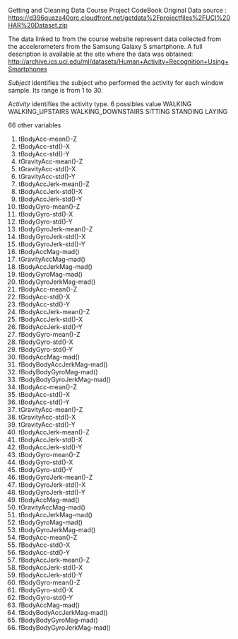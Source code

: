Getting and Cleaning Data Course Project CodeBook
Original Data source : https://d396qusza40orc.cloudfront.net/getdata%2Fprojectfiles%2FUCI%20HAR%20Dataset.zip

The data linked to from the course website represent data collected from the accelerometers from the Samsung Galaxy S smartphone. 
A full description is available at the site where the data was obtained:
http://archive.ics.uci.edu/ml/datasets/Human+Activity+Recognition+Using+Smartphones



*Subject*
identifies the subject who performed the activity for each window sample. Its range is from 1 to 30. 

*Activity*
identifies the activity type. 6 possibles value
WALKING
WALKING_UPSTAIRS
WALKING_DOWNSTAIRS
SITTING
STANDING
LAYING

66 other variables  
1. tBodyAcc-mean()-Z
1. tBodyAcc-std()-X
1. tBodyAcc-std()-Y
1. tGravityAcc-mean()-Z
1. tGravityAcc-std()-X
1. tGravityAcc-std()-Y
1. tBodyAccJerk-mean()-Z
1. tBodyAccJerk-std()-X
1. tBodyAccJerk-std()-Y
1. tBodyGyro-mean()-Z
1. tBodyGyro-std()-X
1. tBodyGyro-std()-Y
1. tBodyGyroJerk-mean()-Z
1. tBodyGyroJerk-std()-X
1. tBodyGyroJerk-std()-Y
1. tBodyAccMag-mad()
1. tGravityAccMag-mad()
1. tBodyAccJerkMag-mad()
1. tBodyGyroMag-mad()
1. tBodyGyroJerkMag-mad()
1. fBodyAcc-mean()-Z
1. fBodyAcc-std()-X
1. fBodyAcc-std()-Y
1. fBodyAccJerk-mean()-Z
1. fBodyAccJerk-std()-X
1. fBodyAccJerk-std()-Y
1. fBodyGyro-mean()-Z
1. fBodyGyro-std()-X
1. fBodyGyro-std()-Y
1. fBodyAccMag-mad()
1. fBodyBodyAccJerkMag-mad()
1. fBodyBodyGyroMag-mad()
1. fBodyBodyGyroJerkMag-mad()
1. tBodyAcc-mean()-Z
1. tBodyAcc-std()-X
1. tBodyAcc-std()-Y
1. tGravityAcc-mean()-Z
1. tGravityAcc-std()-X
1. tGravityAcc-std()-Y
1. tBodyAccJerk-mean()-Z
1. tBodyAccJerk-std()-X
1. tBodyAccJerk-std()-Y
1. tBodyGyro-mean()-Z
1. tBodyGyro-std()-X
1. tBodyGyro-std()-Y
1. tBodyGyroJerk-mean()-Z
1. tBodyGyroJerk-std()-X
1. tBodyGyroJerk-std()-Y
1. tBodyAccMag-mad()
1. tGravityAccMag-mad()
1. tBodyAccJerkMag-mad()
1. tBodyGyroMag-mad()
1. tBodyGyroJerkMag-mad()
1. fBodyAcc-mean()-Z
1. fBodyAcc-std()-X
1. fBodyAcc-std()-Y
1. fBodyAccJerk-mean()-Z
1. fBodyAccJerk-std()-X
1. fBodyAccJerk-std()-Y
1. fBodyGyro-mean()-Z
1. fBodyGyro-std()-X
1. fBodyGyro-std()-Y
1. fBodyAccMag-mad()
1. fBodyBodyAccJerkMag-mad()
1. fBodyBodyGyroMag-mad()
1. fBodyBodyGyroJerkMag-mad()
